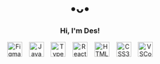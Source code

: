 <h1 align="center">•ᴗ•</h1>

<h3 align="center">Hi, I'm Des!</h3>

<p align="center">
  <img src="https://cdn.jsdelivr.net/gh/devicons/devicon/icons/figma/figma-original.svg" width="34" alt="Figma logo" />
  &nbsp;&nbsp;
  <img src="https://cdn.jsdelivr.net/gh/devicons/devicon/icons/javascript/javascript-original.svg" width="34" alt="JavaScript logo" />
  &nbsp;&nbsp;
  <img src="https://cdn.jsdelivr.net/gh/devicons/devicon/icons/typescript/typescript-original.svg" width="34" alt="TypeScript logo" />
  &nbsp;&nbsp;
  <img src="https://cdn.jsdelivr.net/gh/devicons/devicon/icons/react/react-original.svg" width="34" alt="React logo" />
  &nbsp;&nbsp;
  <img src="https://cdn.jsdelivr.net/gh/devicons/devicon/icons/html5/html5-original.svg" width="34" alt="HTML5 logo" />
  &nbsp;&nbsp;
  <img src="https://cdn.jsdelivr.net/gh/devicons/devicon/icons/css3/css3-original.svg" width="34" alt="CSS3 logo" />
  &nbsp;&nbsp;
  <img src="https://cdn.jsdelivr.net/gh/devicons/devicon/icons/vscode/vscode-original.svg" width="34" alt="VSCode logo" />
</p>
